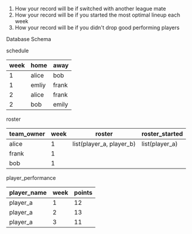 1. How your record will be if switched with another league mate
2. How your record will be if you started the most optimal lineup each week
3. How your record will be if you didn't drop good performing players

Database Schema

schedule

| week | home  | away  |
| ---- | ----- | ----- |
| 1    | alice | bob   |
| 1    | emliy | frank |
| 2    | alice | frank |
| 2    | bob   | emily |

roster

| team_owner | week | roster                   | roster_started |
| ---------- | ---- | ------------------------ | -------------- |
| alice      | 1    | list(player_a, player_b) | list(player_a) |
| frank      | 1    |                          |                |
| bob        | 1    |                          |                |
player_performance

| player_name | week | points |
| ----------- | ---- | ------ |
| player_a    | 1    | 12     |
| player_a    | 2    | 13     |
| player_a    | 3    | 11     |
